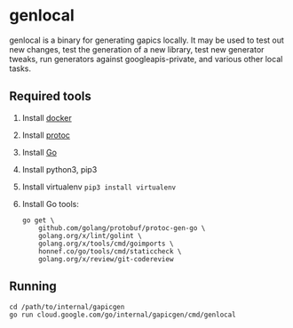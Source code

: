 # genlocal

genlocal is a binary for generating gapics locally. It may be used to test out
new changes, test the generation of a new library, test new generator tweaks,
run generators against googleapis-private, and various other local tasks.

## Required tools

1. Install [docker](https://www.docker.com/get-started)
1. Install [protoc](https://github.com/protocolbuffers/protobuf/releases)
1. Install [Go](http://golang.org/dl)
1. Install python3, pip3
1. Install virtualenv `pip3 install virtualenv`
1. Install Go tools:

    ```
    go get \
        github.com/golang/protobuf/protoc-gen-go \
        golang.org/x/lint/golint \
        golang.org/x/tools/cmd/goimports \
        honnef.co/go/tools/cmd/staticcheck \
        golang.org/x/review/git-codereview
    ```

## Running

```
cd /path/to/internal/gapicgen
go run cloud.google.com/go/internal/gapicgen/cmd/genlocal
```
